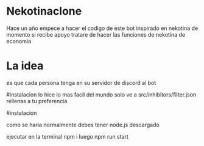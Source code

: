 # Nekotinaclone
Hace un año empece a hacer el codigo de este bot inspirado en nekotina de momento si recibe apoyo tratare de hacer las funciones de nekotina de economia

# La idea 
es que cada persona tenga en su servidor de discord al bot

#instalacion
lo hice lo mas facil del mundo solo ve a 
src/inhibitors/filter.json
rellenas a tu preferencia

#instalacion

como se haria normalmente
debes tener node.js descargado

ejecutar en la terminal
npm i 
luego 
npm run start
